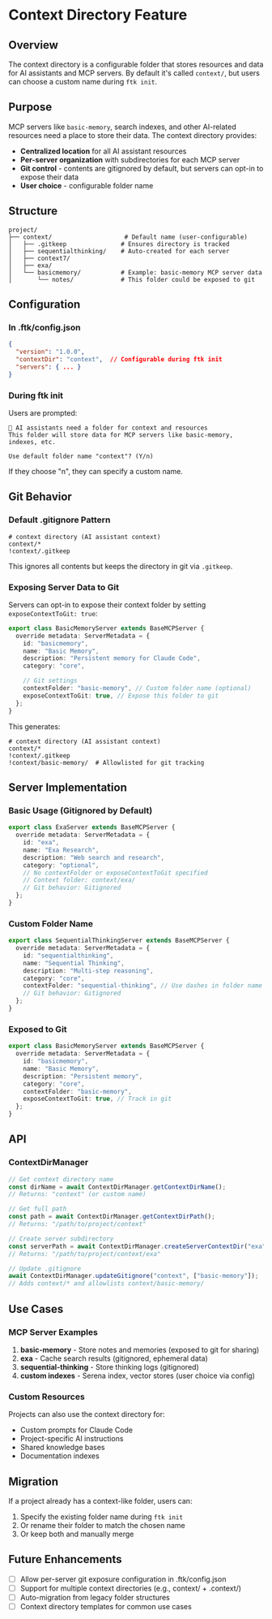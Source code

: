 # Context Directory Feature

## Overview

The context directory is a configurable folder that stores resources and data for AI assistants and MCP servers. By default it's called `context/`, but users can choose a custom name during `ftk init`.

## Purpose

MCP servers like `basic-memory`, search indexes, and other AI-related resources need a place to store their data. The context directory provides:

- **Centralized location** for all AI assistant resources
- **Per-server organization** with subdirectories for each MCP server
- **Git control** - contents are gitignored by default, but servers can opt-in to expose their data
- **User choice** - configurable folder name

## Structure

```
project/
├── context/                    # Default name (user-configurable)
│   ├── .gitkeep               # Ensures directory is tracked
│   ├── sequentialthinking/    # Auto-created for each server
│   ├── context7/
│   ├── exa/
│   └── basicmemory/           # Example: basic-memory MCP server data
│       └── notes/             # This folder could be exposed to git
```

## Configuration

### In .ftk/config.json

```json
{
  "version": "1.0.0",
  "contextDir": "context",  // Configurable during ftk init
  "servers": { ... }
}
```

### During ftk init

Users are prompted:

```
📁 AI assistants need a folder for context and resources
This folder will store data for MCP servers like basic-memory, indexes, etc.

Use default folder name "context"? (Y/n)
```

If they choose "n", they can specify a custom name.

## Git Behavior

### Default .gitignore Pattern

```gitignore
# context directory (AI assistant context)
context/*
!context/.gitkeep
```

This ignores all contents but keeps the directory in git via `.gitkeep`.

### Exposing Server Data to Git

Servers can opt-in to expose their context folder by setting `exposeContextToGit: true`:

```typescript
export class BasicMemoryServer extends BaseMCPServer {
  override metadata: ServerMetadata = {
    id: "basicmemory",
    name: "Basic Memory",
    description: "Persistent memory for Claude Code",
    category: "core",

    // Git settings
    contextFolder: "basic-memory", // Custom folder name (optional)
    exposeContextToGit: true, // Expose this folder to git
  };
}
```

This generates:

```gitignore
# context directory (AI assistant context)
context/*
!context/.gitkeep
!context/basic-memory/  # Allowlisted for git tracking
```

## Server Implementation

### Basic Usage (Gitignored by Default)

```typescript
export class ExaServer extends BaseMCPServer {
  override metadata: ServerMetadata = {
    id: "exa",
    name: "Exa Research",
    description: "Web search and research",
    category: "optional",
    // No contextFolder or exposeContextToGit specified
    // Context folder: context/exa/
    // Git behavior: Gitignored
  };
}
```

### Custom Folder Name

```typescript
export class SequentialThinkingServer extends BaseMCPServer {
  override metadata: ServerMetadata = {
    id: "sequentialthinking",
    name: "Sequential Thinking",
    description: "Multi-step reasoning",
    category: "core",
    contextFolder: "sequential-thinking", // Use dashes in folder name
    // Git behavior: Gitignored
  };
}
```

### Exposed to Git

```typescript
export class BasicMemoryServer extends BaseMCPServer {
  override metadata: ServerMetadata = {
    id: "basicmemory",
    name: "Basic Memory",
    description: "Persistent memory",
    category: "core",
    contextFolder: "basic-memory",
    exposeContextToGit: true, // Track in git
  };
}
```

## API

### ContextDirManager

```typescript
// Get context directory name
const dirName = await ContextDirManager.getContextDirName();
// Returns: "context" (or custom name)

// Get full path
const path = await ContextDirManager.getContextDirPath();
// Returns: "/path/to/project/context"

// Create server subdirectory
const serverPath = await ContextDirManager.createServerContextDir("exa");
// Returns: "/path/to/project/context/exa"

// Update .gitignore
await ContextDirManager.updateGitignore("context", ["basic-memory"]);
// Adds context/* and allowlists context/basic-memory/
```

## Use Cases

### MCP Server Examples

1. **basic-memory** - Store notes and memories (exposed to git for sharing)
2. **exa** - Cache search results (gitignored, ephemeral data)
3. **sequential-thinking** - Store thinking logs (gitignored)
4. **custom indexes** - Serena index, vector stores (user choice via config)

### Custom Resources

Projects can also use the context directory for:

- Custom prompts for Claude Code
- Project-specific AI instructions
- Shared knowledge bases
- Documentation indexes

## Migration

If a project already has a context-like folder, users can:

1. Specify the existing folder name during `ftk init`
2. Or rename their folder to match the chosen name
3. Or keep both and manually merge

## Future Enhancements

- [ ] Allow per-server git exposure configuration in .ftk/config.json
- [ ] Support for multiple context directories (e.g., context/ + .context/)
- [ ] Auto-migration from legacy folder structures
- [ ] Context directory templates for common use cases
